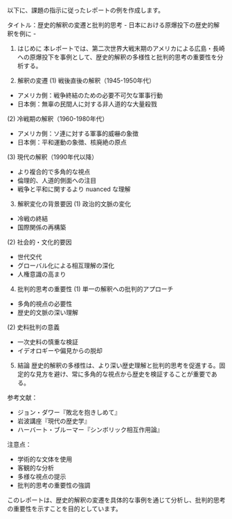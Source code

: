 以下に、課題の指示に従ったレポートの例を作成します。

タイトル：歴史的解釈の変遷と批判的思考 - 日本における原爆投下の歴史的解釈を例に -

1. はじめに
本レポートでは、第二次世界大戦末期のアメリカによる広島・長崎への原爆投下を事例として、歴史的解釈の多様性と批判的思考の重要性を分析する。

2. 解釈の変遷
(1) 戦後直後の解釈（1945-1950年代）
- アメリカ側：戦争終結のための必要不可欠な軍事行動
- 日本側：無辜の民間人に対する非人道的な大量殺戮

(2) 冷戦期の解釈（1960-1980年代）
- アメリカ側：ソ連に対する軍事的威嚇の象徴
- 日本側：平和運動の象徴、核廃絶の原点

(3) 現代の解釈（1990年代以降）
- より複合的で多角的な視点
- 倫理的、人道的側面への注目
- 戦争と平和に関するより nuanced な理解

3. 解釈変化の背景要因
(1) 政治的文脈の変化
- 冷戦の終結
- 国際関係の再構築

(2) 社会的・文化的要因
- 世代交代
- グローバル化による相互理解の深化
- 人権意識の高まり

4. 批判的思考の重要性
(1) 単一の解釈への批判的アプローチ
- 多角的視点の必要性
- 歴史的文脈の深い理解

(2) 史料批判の意義
- 一次史料の慎重な検証
- イデオロギーや偏見からの脱却

5. 結論
歴史的解釈の多様性は、より深い歴史理解と批判的思考を促進する。固定的な見方を避け、常に多角的な視点から歴史を検証することが重要である。

参考文献：
- ジョン・ダワー『敗北を抱きしめて』
- 岩波講座『現代の歴史学』
- ハーバート・ブルーマー『シンボリック相互作用論』

注意点：
- 学術的な文体を使用
- 客観的な分析
- 多様な視点の提示
- 批判的思考の重要性の強調

このレポートは、歴史的解釈の変遷を具体的な事例を通じて分析し、批判的思考の重要性を示すことを目的としています。